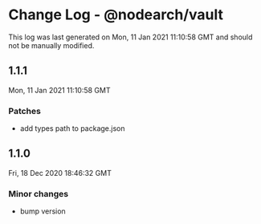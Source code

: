 # Change Log - @nodearch/vault

This log was last generated on Mon, 11 Jan 2021 11:10:58 GMT and should not be manually modified.

## 1.1.1
Mon, 11 Jan 2021 11:10:58 GMT

### Patches

- add types path to package.json

## 1.1.0
Fri, 18 Dec 2020 18:46:32 GMT

### Minor changes

- bump version

